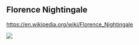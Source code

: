 ## Florence Nightingale

<https://en.wikipedia.org/wiki/Florence_Nightingale>

![](https://upload.wikimedia.org/wikipedia/commons/1/17/Nightingale-mortality.jpg)
